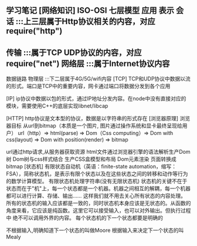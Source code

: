 学习笔记
[网络知识]
ISO-OSI 七层模型
应用
表示
会话
      :::上三层属于Http协议相关的内容，对应require("http")
--------------------------------------------------
传输
      :::属于TCP UDP协议的内容，对应require("net")
网络层
      :::属于Internet协议内容
--------------------------------------------------

数据链路
物理层
       :::下二层属于4G/5G/wifi内容
[TCP]
TCP和UDP协议中数据以流的形式。端口是TCP中的重要内容，网卡通过端口将数据分发到各个应用

[IP]
ip协议中数据以包的形式，通过IP地址分发内容。在node中没有直接对应的模块，需要使用C++的底层实现libnet/libcap

[HTTP]
http协议是文本型的协议，数据是以字符串的形式存在
[浏览器原理]
浏览器目标 从url到bitmap（本质是一个图片, 图片通过操作系统和显卡最终呈现给用户） url（http）=> html(parse) => Dom（Css computing）=> Dom with css(layout) => Dom with position(render) => bitmap

url通过http请求,从服务器获取资源
html文件通过浏览器引擎的语法解析生产Dom树
Dom树与css样式结合
生产CSS盒模型和布局
Dom元素渲染
页面转换成bitmap
[状态机]
有限状态自动机（英语：finite-state automation，缩写：FSA），简称状态机，是表示有限个状态以及在这些状态之间的转移和动作等行为的数学计算模型。
有限状态机处理字符串(没有无限状态机) 状态机的关键不在于状态而在于"机"上，每一个状态都是一个机器。机器之间相互的解耦，每一个机器都可以进行计算、存储、输出…… 这样我们就不用去关心所有状态的内容处理。 所有的状态机的输入应该都是一致的，同时状态机本身应该是无状态的。从函数的角度来看，它应该是纯函数。这里它可以接受输入，也可以对外输出。但执行过程中 绝不可以调用外界的内容。 每个状态机的下一个状态都要是明确的

不根据输入,明确知道下一个状态的叫做Moore
根据输入来决定下一个状态的叫Mealy


